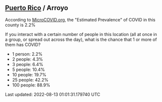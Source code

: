 
## [Puerto Rico](/united-states/puerto-rico) / Arroyo

According to [MicroCOVID.org](http://microcovid.org),
the "Estimated Prevalence" of COVID in this county is 2.2%

If you interact with a certain number of people in this location
(all at once in a group, or spread out across the day), what is the chance that
1 or more of them has COVID?

- 1 person: 2.2%
- 2 people: 4.3%
- 3 people: 6.4%
- 5 people: 10.4%
- 10 people: 19.7%
- 25 people: 42.2%
- 100 people: 88.9%

Last updated: 2022-08-13 01:01:31.179740 UTC
